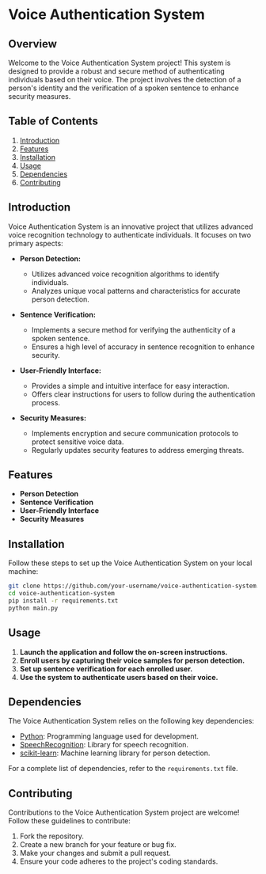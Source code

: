 # Voice Authentication System

## Overview

Welcome to the Voice Authentication System project! This system is designed to provide a robust and secure method of authenticating individuals based on their voice. The project involves the detection of a person's identity and the verification of a spoken sentence to enhance security measures.

## Table of Contents

1. [Introduction](#introduction)
2. [Features](#features)
3. [Installation](#installation)
4. [Usage](#usage)
5. [Dependencies](#dependencies)
6. [Contributing](#contributing)

## Introduction

Voice Authentication System is an innovative project that utilizes advanced voice recognition technology to authenticate individuals. It focuses on two primary aspects:

- **Person Detection:**
  - Utilizes advanced voice recognition algorithms to identify individuals.
  - Analyzes unique vocal patterns and characteristics for accurate person detection.

- **Sentence Verification:**
  - Implements a secure method for verifying the authenticity of a spoken sentence.
  - Ensures a high level of accuracy in sentence recognition to enhance security.

- **User-Friendly Interface:**
  - Provides a simple and intuitive interface for easy interaction.
  - Offers clear instructions for users to follow during the authentication process.

- **Security Measures:**
  - Implements encryption and secure communication protocols to protect sensitive voice data.
  - Regularly updates security features to address emerging threats.

## Features

- **Person Detection**
- **Sentence Verification**
- **User-Friendly Interface**
- **Security Measures**

## Installation

Follow these steps to set up the Voice Authentication System on your local machine:

```bash
git clone https://github.com/your-username/voice-authentication-system.git
cd voice-authentication-system
pip install -r requirements.txt
python main.py
```
## Usage

1. **Launch the application and follow the on-screen instructions.**
2. **Enroll users by capturing their voice samples for person detection.**
3. **Set up sentence verification for each enrolled user.**
4. **Use the system to authenticate users based on their voice.**

## Dependencies

The Voice Authentication System relies on the following key dependencies:

- [Python](https://www.python.org/): Programming language used for development.
- [SpeechRecognition](https://pypi.org/project/SpeechRecognition/): Library for speech recognition.
- [scikit-learn](https://scikit-learn.org/): Machine learning library for person detection.

For a complete list of dependencies, refer to the `requirements.txt` file.

## Contributing

Contributions to the Voice Authentication System project are welcome! Follow these guidelines to contribute:

1. Fork the repository.
2. Create a new branch for your feature or bug fix.
3. Make your changes and submit a pull request.
4. Ensure your code adheres to the project's coding standards.
